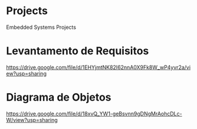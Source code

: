 # Projects
 Embedded Systems Projects
 
 
 # Levantamento de Requisitos
https://drive.google.com/file/d/1EHYjmtNK82I62nnA0X9Fk8W_wP4yvr2a/view?usp=sharing
 
 # Diagrama de Objetos
 https://drive.google.com/file/d/18xvQ_YW1-geBsvnn9gDNgMrAohcDLc-W/view?usp=sharing
 
 
 
 

